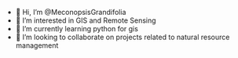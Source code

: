 - 👋 Hi, I’m @MeconopsisGrandifolia
- 👀 I’m interested in GIS and Remote Sensing
- 🌱 I’m currently learning python for gis
- 💞️ I’m looking to collaborate on projects related to natural resource management


<!---
MeconopsisGrandifolia/MeconopsisGrandifolia is a ✨ special ✨ repository because its `README.md` (this file) appears on your GitHub profile.
You can click the Preview link to take a look at your changes.
--->
